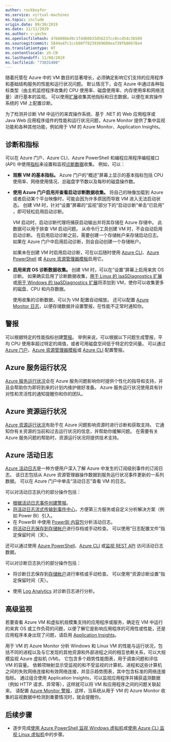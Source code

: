 ```yaml
---
author: rockboyfor
ms.service: virtual-machines
ms.topic: include
origin.date: 09/30/2019
ms.date: 11/11/2019
ms.author: v-yeche
ms.openlocfilehash: 47b600bbd9c1fdd60b33d56237cc0ccd54c3b589
ms.sourcegitcommit: 5844ad7c1ccb98ff8239369609ea739fb86670a4
ms.translationtype: HT
ms.contentlocale: zh-CN
ms.lasthandoff: 11/08/2019
ms.locfileid: "73831408"
---
```

随着托管在 Azure 中的 VM 数目的显著增长，必须确定影响它们支持的应用程序和基础结构服务的性能和运行状况问题。 默认情况下，会在 Azure 中通过各种指标类型（由主机监控程序收集的 CPU 使用率、磁盘使用率、内存使用率和网络流量）进行基本的监视。 可以使用[扩展](../articles/virtual-machines/windows/extensions-features.md)收集其他指标和日志数据，以便在来宾操作系统的 VM 上配置诊断。

为了检测并诊断 VM 中运行的来宾操作系统、基于 .NET 的 Web 应用程序或 Java Web 应用程序组件的性能和运行状况问题，Azure Monitor 提供了集中监视功能和各种其他功能，例如用于 VM 的 Azure Monitor、Application Insights。

## <a name="diagnostics-and-metrics"></a>诊断和指标 

可以在 Azure 门户、Azure CLI、Azure PowerShell 和编程应用程序编程接口 (API) 中使用[指标](../articles/monitoring-and-diagnostics/monitoring-overview-metrics.md)来设置和监视[诊断数据](https://docs.azure.cn/cli/vm/diagnostics?view=azure-cli-latest)收集。 例如，可以：

- **观察 VM 的基本指标。** Azure 门户的“概述”屏幕上显示的基本指标包括 CPU 使用率、网络使用情况、总磁盘字节数以及每秒的磁盘操作数。

- **使用 Azure 门户启用并查看启动诊断数据收集。** 将自己的映像加载到 Azure 或者启动某个平台映像时，可能会因为许多原因而导致 VM 进入无法启动状态。 创建 VM 时，针对“设置”屏幕的“监视”部分下的“启动诊断”单击“已启用”  ，即可轻松启用启动诊断。

    VM 启动时，启动诊断代理将捕获启动输出并将其存储在 Azure 存储中。 此数据可以用于排查 VM 启动问题。 从命令行工具创建 VM 时，不会自动启用启动诊断。 在启用启动诊断之前，需要创建一个存储帐户来存储启动日志。 如果在 Azure 门户中启用启动诊断，则会自动创建一个存储帐户。

    如果未在创建 VM 时启用启动诊断，可在以后随时使用 [Azure CLI](https://docs.azure.cn/cli/vm/boot-diagnostics?view=azure-cli-latest)、[Azure PowerShell](https://docs.microsoft.com/powershell/module/az.compute/set-azvmbootdiagnostic) 或 [Azure 资源管理器模板](../articles/virtual-machines/windows/extensions-diagnostics-template.md)启用它。

- **启用来宾 OS 诊断数据收集。** 创建 VM 时，可以在“设置”屏幕上启用来宾 OS 诊断。 如果确实启用了诊断数据收集，[用于 Linux 的 IaaSDiagnostics 扩展](../articles/virtual-machines/linux/diagnostic-extension.md)或[用于 Windows 的 IaaSDiagnostics 扩展](../articles/virtual-machines/windows/ps-extensions-diagnostics.md)将添加到 VM，使你可以收集更多的磁盘、CPU 和内存数据。

    使用收集的诊断数据，可以为 VM 配置自动缩放。 还可以配置 [Azure Monitor 日志](../articles/azure-monitor/platform/data-platform-logs.md)，以便存储数据并设置警报，在性能不正常时通知你。

## <a name="alerts"></a>警报

可以根据特定的性能指标创建[警报](../articles/azure-monitor/platform/alerts-overview.md)。 举例来说，可以根据以下问题生成警报，平均 CPU 使用率超过特定的阈值，或者可用磁盘空间低于特定的空间量。 可以通过 [Azure 门户](../articles/azure-monitor/platform/alerts-metric.md#create-with-azure-portal)、[Azure 资源管理器模板](../articles/azure-monitor/platform/alerts-metric-create-templates.md)或 [Azure CLI](../articles/azure-monitor/platform/alerts-metric.md#with-azure-cli) 配置警报。

## <a name="azure-service-health"></a>Azure 服务运行状况

[Azure 服务运行状况](../articles/service-health/service-health-overview.md)会在 Azure 服务问题影响你时提供个性化的指导和支持，并且会帮助你为即将到来的计划内维护做好准备。 Azure 服务运行状况使用具有针对性和灵活性的通知提醒你和你的团队。

## <a name="azure-resource-health"></a>Azure 资源运行状况

[Azure 资源运行状况](../articles/service-health/resource-health-overview.md)有助于在 Azure 问题影响资源时进行诊断和获取支持。 它通知你有关资源的当前和过去运行状况的信息，并帮助你缓解问题。 在需要有关 Azure 服务问题的帮助时，资源运行状况将提供技术支持。

## <a name="azure-activity-log"></a>Azure 活动日志

[Azure 活动日志](../articles/azure-monitor/platform/activity-logs-overview.md)是一种方便用户深入了解 Azure 中发生的订阅级别事件的订阅日志。 该日志包括从 Azure 资源管理器操作数据到服务运行状况事件更新的一系列数据。 可以在 Azure 门户中单击“活动日志”查看 VM 的日志。

可以对活动日志执行的部分操作包括：

- [根据活动日志事件创建警报](../articles/azure-monitor/platform/activity-logs-overview.md)。
- [将活动日志流式传输到事件中心](/azure-monitor/platform/activity-log-export)，方便第三方服务或自定义分析解决方案（例如 Power BI）引入。
- 在 PowerBI 中使用 [PowerBI 内容包](https://powerbi.microsoft.com/documentation/powerbi-content-pack-azure-audit-logs/)分析活动日志。
- [将活动日志保存到存储帐户](/azure-monitor/platform/activity-log-export)进行存档或手动检查。 可以使用“日志配置文件”指定保留时间（天）。

还可以通过使用 [Azure PowerShell](https://docs.microsoft.com/powershell/module/azurerm.insights/)、[Azure CLI](https://docs.azure.cn/cli/monitor?view=azure-cli-latest) 或[监视 REST API](https://docs.microsoft.com/rest/api/monitor/) 访问活动日志数据。

<!--Not Available on [Azure Resource Logs](../articles/azure-monitor/platform/resource-logs-overview.md)-->

可以对诊断日志执行的部分操作包括：

- 将诊断日志保存到[存储帐户](../articles/azure-monitor/platform/archive-diagnostic-logs.md)进行审核或手动检查。 可以使用“资源诊断设置”指定保留时间（天）。
    
    <!--Not Available on - [Stream them to Event Hubs](../articles/azure-monitor/platform/resource-logs-stream-event-hubs.md)-->
    
- 使用 [Log Analytics](../articles/log-analytics/log-analytics-azure-storage.md) 对诊断日志进行分析。

## <a name="advanced-monitoring"></a>高级监视

若要查看 Azure VM 和虚拟机规模集支持的应用程序或服务，确定在 VM 中运行的来宾 OS 或工作负荷的问题，以便了解它是影响应用程序的可用性或性能，还是应用程序本身出现了问题，请启用 [Application Insights](../articles/azure-monitor/app/app-insights-overview.md)。

<!--Not Available on both [Azure Monitor for VMs](../articles/azure-monitor/insights/vminsights-overview.md) and-->

用于 VM 的 Azure Monitor 分析 Windows 和 Linux VM 的性能与运行状况，包括不同的进程以及与它发现的其他资源和外部进程之间的相互依赖关系，可以大规模监视 Azure 虚拟机 (VM)。 它包含多个趋势性能图表，用于调查问题和评估 VM 的容量。 依赖项映射显示受监视的和不受监视的计算机、进程和这些计算机之间的失败网络连接和有效网络连接，并显示趋势图表，其中包含标准的网络连接指标。 通过组合使用 Application Insights，可以监视应用程序并捕获遥测数据（例如 HTTP 请求、异常等），这样就可以将 VM 和应用程序之间的问题关联起来。 请配置 [Azure Monitor 警报](../articles/azure-monitor/platform/alerts-overview.md)，这样，当系统从用于 VM 的 Azure Monitor 收集的监视数据中检测到重要情况时，就会提醒你。

## <a name="next-steps"></a>后续步骤

- 逐步完成[使用 Azure PowerShell 监视 Windows 虚拟机](../articles/virtual-machines/windows/tutorial-monitoring.md)或[使用 Azure CLI 监视 Linux 虚拟机](../articles/virtual-machines/linux/tutorial-monitoring.md)中的步骤。

<!-- Not Availablle on [Monitoring and diagnostics](https://docs.microsoft.com/azure/architecture/best-practices/monitoring)-->

<!--Update_Description: update meta properties, wording update, update link -->
